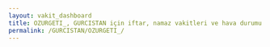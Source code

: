 ```yaml
---
layout: vakit_dashboard
title: OZURGETI_, GURCISTAN için iftar, namaz vakitleri ve hava durumu - ilçe/eyalet seç
permalink: /GURCISTAN/OZURGETI_/
---
```


<script type="text/javascript">
  var GLOBAL_COUNTRY = 'GURCISTAN';
  var GLOBAL_CITY = 'OZURGETI_';
  var GLOBAL_STATE = '';
  var lat = 72;
  var lon = 21;
</script>
